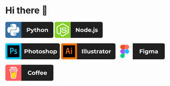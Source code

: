 # Hi there 👋

<p>
<img src="https://github.com/miro00/miro00/blob/main/assets/icons/Python.png" alt="python" width="150" height="50">
<img src="https://github.com/miro00/miro00/blob/main/assets/icons/Node.js.png" alt="nodejs" width="150" height="50">
</p>
<p>
<img src="https://github.com/miro00/miro00/blob/main/assets/icons/Photoshop.png" alt="photoshop" width="170" height="50">
<img src="https://github.com/miro00/miro00/blob/main/assets/icons/Illustrator.png" alt="illustrator" width="170" height="50">
<img src="https://github.com/miro00/miro00/blob/main/assets/icons/Figma.png" alt="figma" width="150" height="50">
</p>
<p>
<img src="https://github.com/miro00/miro00/blob/main/assets/icons/BuyMeACoffee.png" alt="coffee" width="150" height="50">
</p>